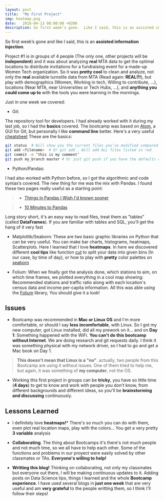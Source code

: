 ```yaml
---
layout: post
title:  "My First Project"
img: heatmap.png
date:   2018-04-13 00:00:00 +0200
description: So first week’s gone.  Like I said, this is an assisted information injection.  Project #1 is in groups of 4 people (The only one, other projects will be independent) and it was about analyzing real MTA data to get the optimal positions to distribute invitations for a fundraising event for a made-up Women Tech organization.
---
```


So first week’s gone and like I said, this is an **assisted information injection**.

Project #1 is in groups of 4 people (The only one, other projects will be **independent**) and it was about analyzing **real** MTA data to get the optimal locations to distribute invitations for a fundraising event for a made-up Women Tech organization.
So it was **pretty cool** to clean and analyze, not only the **real** available turnstile data from MTA (Read again: **REAL!!!**), but play with demographics (Women, Working in tech, Willing to contribute, …), locations (Near MTA, near Universities or Tech Hubs, …), and **anything you could come up to** with the tools you were learning in the mornings.

Just in one week we covered:
- Git: 

The repository tool for developers.  I had already worked with it during my last job, so I had the **basics** covered. 
The bootcamp was based on [Atom](https://atom.io), a GUI for Git, but personally I like **command line** better.  Here's a very useful [cheatsheet](http://www.ndpsoftware.com/git-cheatsheet.html) 
These are the basics:
```bash
git status  # Will show you the current files you’ve modified compared to the ones in the master branch
git add <filename>  # Or git add . Will add ALL files listed in red
git commit -m ‘this is my comment’
git push my_branch master # Or just git push if you have the defaults configured
```
- Python/Pandas: 

I had also worked with Python before, so I got the algorithmic and code syntax’s covered.  The new thing for me was the mix with Pandas.  I found these two pages really useful as a starting point:

> - [Things in Pandas I Wish I'd known sooner](http://nbviewer.jupyter.org/github/rasbt/python_reference/blob/master/tutorials/things_in_pandas.ipynb?utm_source=Python+Weekly+Newsletter&utm_campaign=8416b188e6-Python_Weekly_Issue_176_January_29_2015&utm_medium=email&utm_term=0_9e26887fc5-8416b188e6-312716773#Selecting-NaN-Rows)

> - [10 Minutes to Pandas](https://pandas.pydata.org/pandas-docs/stable/10min.html)

Long story short, it's an easy way to read files, treat them as "tables" (called **DataFrames**).  If you are familiar with tables and SQL, you'll get the hang of it very fast

- Matplotlib/Seaborn: These are two basic graphic libraries on Python that can be very useful.  You can make bar charts, histograms, heatmaps, Scatterplots.  Here I learned that I love **heatmaps**.  In here we discovered different **cool tips** like function [cut](https://pandas.pydata.org/pandas-docs/stable/generated/pandas.cut.html) to split your data into given bins (In our case, by time of day), or how to play with **pretty** color palettes on [seaborn](http://jose-coto.com/styling-with-seaborn)

- Folium: When we finally got the analysis done, which stations to aim, on which time frames, we plotted everything in a cool map showing: Recommended stations and traffic ratio along with each location's census data and income per-capita information.  All this was able using the [Folium](http://folium.readthedocs.io/en/latest/) library, You should give it a look!

## Issues
- Bootcamp was recommended in **Mac or Linux OS** and I'm more comfortable, or should I say **less incomfortable**, with Linux.  So I got my new computer, got Linux installed, did all my prework on it... and on **Day 1**: Something happened with the WiFi.  **You can't do this bootcamp without Internet**.  We are doing research and git requests daily.  I think it was something physical with my network driver, so I had to go and get a Mac book on Day 1.

> **This doesn't mean that Linux is a "no"**.  actually, two people from this Bootcamp are using it without issues.  One of them tried to help me, but again, it was something of **my computer**, not the OS.

- Working this first project in groups can be **tricky**, you have so little time (**4 days**) to get to know and work with people you don't know, from different backgrounds and different ideas, so you'll be **brainstorming and discussing** continuously.

## Lessons Learned
- I definitely love **heatmaps!***  There's so much you can do with them, even plot real location maps, play with the colors...  You get a very pretty **3 variable** analysis

- **Collaborating**.  The thing about Bootcamps it's there's not much people and not much time, so we all have to help each other.  Some of the functions and problems in our proyect were easily solved by other classmates or TAs.  **Everyone's willing to help!**

- **Writting this blog!**  Thinking on collaborating, not only my classmates but everyone out there, I will be making continuous updates to it.  Adding posts on Data Science tips, things I learned and the whole **Bootcamp experience**.  I have used several blogs in **just one week** that are very useful and am **very grateful** to the people writting them, so I think I'll follow their steps!
